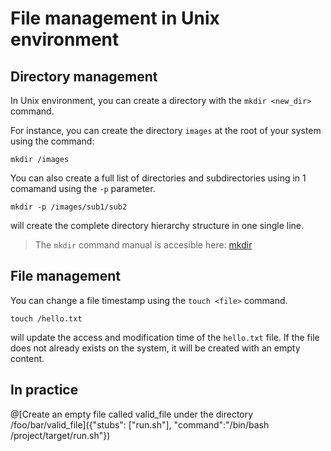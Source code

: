# File management in Unix environment

## Directory management

In Unix environment, you can create a directory with the `mkdir <new_dir>` command.

For instance, you can create the directory `images` at the root of your system using the command:
```
mkdir /images
```

You can also create a full list of directories and subdirectories using in 1 comamand using the `-p` parameter.
```
mkdir -p /images/sub1/sub2
```
will create the complete directory hierarchy structure in one single line.

> The `mkdir` command manual is accesible here: [mkdir](http://man7.org/linux/man-pages/man1/mkdir.1.html)

## File management

You can change a file timestamp using the `touch <file>` command.
```
touch /hello.txt
```
will update the access and modification time of the `hello.txt` file. If the file does not already exists on the system, it will be created with an empty content.

## In practice
@[Create an empty file called valid_file under the directory /foo/bar/valid_file]({"stubs": ["run.sh"], "command":"/bin/bash /project/target/run.sh"})
